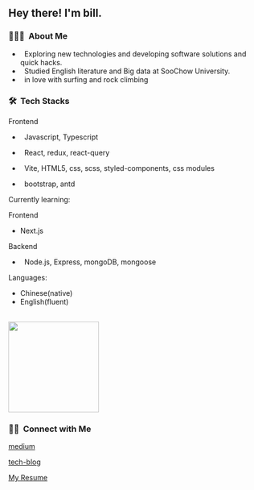 

<h2> Hey there! I'm bill.</h2>

<h3> 👨🏻‍💻 &nbsp;About Me </h3>

-  &nbsp; Exploring new technologies and developing software solutions and quick hacks.
-  &nbsp; Studied English literature and Big data at SooChow University.
-  &nbsp; in love with surfing and rock climbing


<h3> 🛠 &nbsp;Tech Stacks</h3>

Frontend
-  &nbsp;
  Javascript, Typescript
  
-  &nbsp;
  React, redux, react-query
  
-  &nbsp;
  Vite, HTML5, css, scss, styled-components, css modules
  
- &nbsp;
   bootstrap, antd
  

Currently learning:  

Frontend


- Next.js 


Backend
  
-  &nbsp;
  Node.js, Express, mongoDB, mongoose

  
  
Languages: 

- Chinese(native)
- English(fluent)

<br/>

<a href="https://github.com/AVS1508">
  <img height="180em" src="https://github-readme-stats.vercel.app/api?username=0529bill&theme=buefy&show_icons=true" />
</a>

<br/>

<h3> 🤝🏻 &nbsp;Connect with Me </h3>


[medium](https://medium.com/@bywater529)

[tech-blog](https://0529bill.github.io/bywater-blog/)

[My Resume](https://0529bill.github.io/portfolio/#/portfolio/Resume)  

